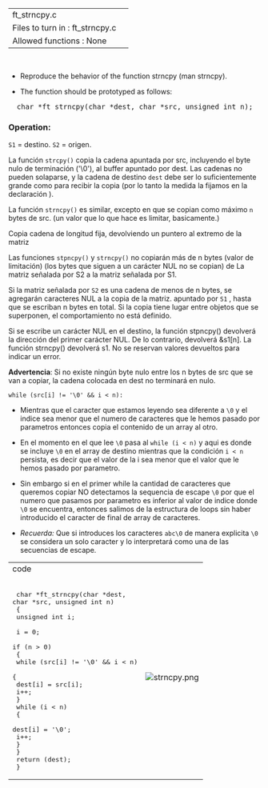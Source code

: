 |||
|:--|:--|
|ft_strncpy.c||
|Files to turn in : ft_strncpy.c||
|Allowed functions : None ||

<br>


- Reproduce the behavior of the function strncpy (man strncpy).

- The function should be prototyped as follows:

<pre>  char	*ft_strncpy(char *dest, char *src, unsigned int n);</pre> 

### Operation:

`S1` = destino.
`S2` = origen.

La función `strcpy()` copia la cadena apuntada por src, incluyendo el byte nulo de terminación ('\0'), al buffer apuntado por dest.  Las cadenas no pueden solaparse, y la cadena de destino `dest`  debe ser lo suficientemente grande como para recibir la copia (por lo tanto la medida la fijamos en la declaración ).

La función `strncpy()` es similar, excepto en que se copian como máximo `n` bytes de src.  (un valor que lo que hace es limitar, basicamente.)

Copia cadena de longitud fija, devolviendo un puntero al extremo de la matriz

Las funciones `stpncpy()` y `strncpy()` no copiarán más de n bytes (valor de limitación) (los bytes que siguen a un carácter NUL no se copian) de La matriz señalada por S2 a la matriz señalada por S1. 

Si la matriz señalada por `S2` es una cadena de menos de n bytes, se agregarán caracteres NUL a la copia de la matriz. apuntado por `S1` , hasta que se escriban n bytes en total. Si la copia tiene lugar entre objetos que se superponen, el comportamiento no está definido.

Si se escribe un carácter NUL en el destino, la función stpncpy() devolverá la dirección del primer carácter NUL. De lo contrario, devolverá &s1[n]. La función strncpy() devolverá s1. No se reservan valores devueltos para indicar un error.

**Advertencia**: Si no existe ningún byte nulo entre los n bytes de src que se van a copiar, la cadena colocada en dest no terminará en nulo.

`while (src[i] != '\0' && i < n):`

- Mientras que el caracter que estamos leyendo sea diferente a `\0` y el indice sea menor que el numero de caracteres que le hemos pasado por parametros entonces copia el contenido de un array al otro.
- En el momento en el que lee `\0` pasa al `while (i < n)` y aqui es donde se incluye `\0` en el array de destino mientras que la condición `i < n` persista, es decir que el valor de la i sea menor que el valor que le hemos pasado por parametro.

- Sin embargo si en el primer while la cantidad de caracteres que queremos copiar NO detectamos la sequencia de escape `\0`  por que el numero que pasamos por parametro es inferior al valor de indice donde `\0` se encuentra, entonces salimos de la estructura de loops sin haber introducido el caracter de final de array de caracteres.

- *Recuerda:* Que si introduces los caracteres `abc\0` de manera explicita `\0` se considera un solo caracter y lo interpretará como una de las secuencias de escape.



|||
|:-|:-|
|code||
|<pre> <br> char	*ft_strncpy(char *dest, char *src, unsigned int n)<br> {<br> 	unsigned int	i;<br> <br> 	i = 0;<br> 	if (n > 0)<br> 	{<br> 		while (src[i] != '\0' && i < n)<br> 		{<br> 			dest[i] = src[i];<br> 			i++;<br> 		}<br> 		while (i < n)<br> 		{<br> 			dest[i] = '\0';<br> 			i++;<br> 		}<br> 	}<br> 	return (dest);<br> }  </pre> |![strncpy.png](strncpy.png)|
